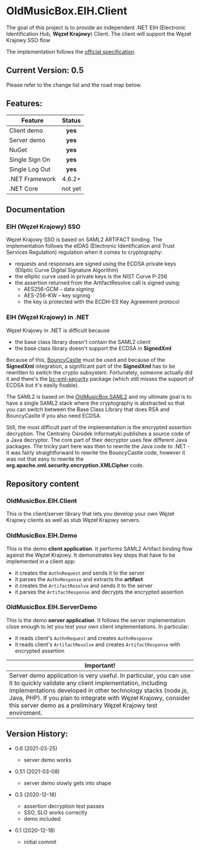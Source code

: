 # OldMusicBox.EIH.Client

The goal of this project is to provide an independent .NET EIH (Electronic Identification Hub, **Węzeł Krajowy**) Client. 
The client will support the Węzeł Krajowy SSO flow

The implementation follows the 
[official specification](https://mc.bip.gov.pl/interoperacyjnosc-mc/wezel-krajowy-dokumentacja-dotyczaca-integracji-z-wezlem-krajowym.html).

## Current Version: 0.5

Please refer to the change list and the road map below.

## Features:

|  Feature  | Status |
|----|:---:|
|Client demo|**yes**|
|Server demo|**yes**|
|NuGet|**yes**|
|Single Sign On|**yes**|
|Single Log Out|**yes**|
|.NET Framework|4.6.2+|
|.NET Core|not yet|

## Documentation

### EIH (Węzeł Krajowy) SSO

Węzeł Krajowy SSO is based on SAML2 ARTIFACT binding. The implementation follows the eIDAS (Electronic Identification and Trust Services Regulation) regulation when it comes to cryptography:

* requests and responses are signed using the ECDSA private keys 
(Elliptic Curve Digital Signature Algorithm)
* the elliptic curve used in private keys is the 
NIST Curve P-256
* the assertion returned from the ArtifactResolve call is signed using:
   * AES256-GCM – data signing
   * AES-256-KW – key signing
   * the key is protected with the ECDH-ES Key Agreement protocol

### EIH (Węzeł Krajowy) in .NET

Węzeł Krajowy in .NET is difficult because

* the base class library doesn't contain the SAML2 client
* the base class library doesn't support the ECDSA in **SignedXml**

Because of this, [BouncyCastle](https://github.com/bcgit/bc-csharp) must be used and because of the **SignedXml** integration, a significant part of the **SignedXml** has to be rewritten to switch the crypto subsystem. Fortunately, someone actually did it and there's the [bc-xml-security](https://github.com/kmvi/bc-xml-security) package (which still misses the support of ECDSA but it's easily fixable).

The SAML2 is based on the [OldMusicBox.SAML2](https://github.com/wzychla/OldMusicBox.Saml2) and my ultimate goal is to have a single SAML2 stack where the cryptography is abstracted so that you can switch between the Base Class Library that does RSA and BouncyCastle if you also need ECDSA.

Still, the most difficult part of the implementation is the encrypted assertion decryption. The Centralny Ośrodek Informatyki publishes a source code of a Java decryptor. The core part of their decryptor uses few different Java packages. The tricky part here
was then to rewrite the Java code to .NET - it was fairly
straightforward to rewrite the BouncyCastle code, however
it was not that easy to rewrite the **org.apache.xml.security.encryption.XMLCipher** code. 

## Repository content

### OldMusicBox.EIH.Client

This is the client/server library that lets you develop your own Węzeł Krajowy clients as well as stub Węzeł Krajowy servers.

### OldMusicBox.EIH.Demo

This is the demo **client application**. It performs SAML2 Artifact binding flow against the Węzeł Krajowy. It demonstrates key steps that have to be implemented in a client app:

* it creates the `AuthnRequest` and sends it to the server
* it parses the `AuthnResponse` and extracts the **artifact**
* it creates the `ArtifactResolve` and sends it to the server
* it parses the `ArtifactResponse` and decrypts the encrypted assertion

### OldMusicBox.EIH.ServerDemo

This is the demo **server application**. It follows the server implementation close enough to let you test your own client implementations. In particular:

* it reads client's `AuthnRequest` and creates `AuthnResponse`
* it reads client's `ArtifactResolve` and creates `ArtifactResponse` with encrypted assertion

| **Important!** |
|----------------|
|Server demo application is very useful. In particular, you can use it to quickly validate any client implementation, including implementations developed in other technology stacks (node.js, Java, PHP). If you plan to integrate with Węzeł Krajowy, consider this server demo as a preliminary Węzeł Krajowy test enviroment. |

## Version History:

* 0.6 (2021-03-25)
    * server demo works

* 0.51 (2021-03-08)
    * server demo slowly gets into shape

* 0.5 (2020-12-18)
    * assertion decryption test passes
    * SSO, SLO works correctly
    * demo included

* 0.1 (2020-12-18)
    * initial commit

